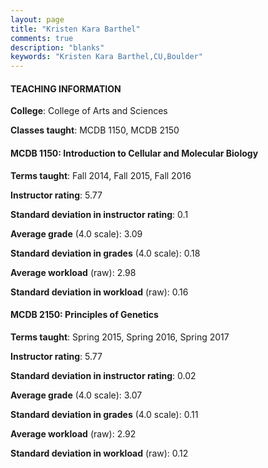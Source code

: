 ```yaml
---
layout: page
title: "Kristen Kara Barthel" 
comments: true
description: "blanks"
keywords: "Kristen Kara Barthel,CU,Boulder"
---
```

<head>
<script src="https://ajax.googleapis.com/ajax/libs/jquery/2.1.3/jquery.min.js"></script>
<script src="https://dl.dropboxusercontent.com/s/pc42nxpaw1ea4o9/highcharts.js?dl=0"></script>
<!-- <script src="../assets/js/highcharts.js"></script> -->
<style type="text/css">@font-face {
	font-family: "Bebas Neue";
	src: url(https://www.filehosting.org/file/details/544349/BebasNeue Regular.otf) format("opentype");
	}
	h1.Bebas { 
		font-family: "Bebas Neue", Verdana, Tahoma;
	}
</style>
</head>
	   
#### TEACHING INFORMATION

**College**: College of Arts and Sciences

**Classes taught**: MCDB 1150, MCDB 2150

#### MCDB 1150: Introduction to Cellular and Molecular Biology

**Terms taught**: Fall 2014, Fall 2015, Fall 2016

**Instructor rating**: 5.77

**Standard deviation in instructor rating**: 0.1

**Average grade** (4.0 scale): 3.09

**Standard deviation in grades** (4.0 scale): 0.18

**Average workload** (raw): 2.98

**Standard deviation in workload** (raw): 0.16

#### MCDB 2150: Principles of Genetics

**Terms taught**: Spring 2015, Spring 2016, Spring 2017

**Instructor rating**: 5.77

**Standard deviation in instructor rating**: 0.02

**Average grade** (4.0 scale): 3.07

**Standard deviation in grades** (4.0 scale): 0.11

**Average workload** (raw): 2.92

**Standard deviation in workload** (raw): 0.12

